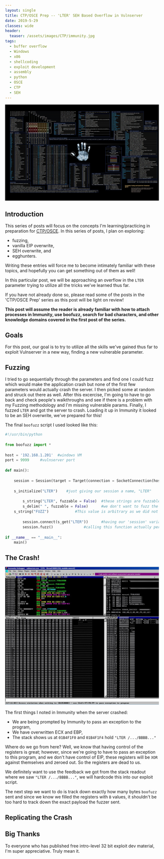 ```yaml
---
layout: single
title: CTP/OSCE Prep -- 'LTER' SEH Based Overflow in Vulnserver
date: 2019-5-29
classes: wide
header:
  teaser: /assets/images/CTP/immunity.jpg
tags:
  - buffer overflow
  - Windows
  - x86
  - shellcoding
  - exploit development
  - assembly
  - python
  - OSCE
  - CTP
  - SEH
--- 
```

![](/assets/images/CTP/1920x1080_Wallpaper.jpg)

## Introduction

This series of posts will focus on the concepts I'm learning/practicing in preparation for [CTP/OSCE](https://www.offensive-security.com/information-security-training/cracking-the-perimeter/). In this series of posts, I plan on exploring:
+ fuzzing,
+ vanilla EIP overwrite,
+ SEH overwrite, and
+ egghunters.

Writing these entries will force me to become intimately familiar with these topics, and hopefully you can get something out of them as well! 

In this particular post, we will be approaching an overflow in the `LTER` parameter trying to utilize all the tricks we've learned thus far. 

If you have not already done so, please read some of the posts in the 'CTP/OSCE Prep' series as this post will be light on review! 

**This post will assume the reader is already familiar with how to attach processes in Immunity, use boofuzz, search for bad characters, and other knowledge domains covered in the first post of the series.**

## Goals

For this post, our goal is to try to utilize all the skills we've gained thus far to exploit Vulnserver in a new way, finding a new vulnerable parameter.

## Fuzzing

I tried to go sequentially through the parameters and find one I could fuzz which would make the application crash but none of the first few parameters would actually crash the server. I then picked some at random and struck out there as well. After this excercise, I'm going to have to go back and check people's walkthroughs and see if there is a problem with my Fuzzing methodology and I'm missing vulnerable params. Finally, I fuzzed `LTER` and got the server to crash. Loading it up in Immunity it looked to be an SEH overwrite, we've prepared for this!

The final `boofuzz` script I used looked like this:
```python
#!/usr/bin/python

from boofuzz import *

host = '192.168.1.201'	#windows VM
port = 9999		#vulnserver port

def main():
	
	session = Session(target = Target(connection = SocketConnection(host, port, proto='tcp')))
	
	s_initialize("LTER")	#just giving our session a name, "LTER"

    	s_string("LTER", fuzzable = False)	#these strings are fuzzable by default, so here instead of blank, we specify 'false'
    	s_delim(" ", fuzzable = False)		#we don't want to fuzz the space between "LTER" and our arg
   	s_string("FUZZ")			#This value is arbitrary as we did not specify 'False' for fuzzable. Boofuzz will fuzz this string now
 
        session.connect(s_get("LTER"))		#having our 'session' variable connect following the guidelines we established in "LTER"
    	session.fuzz()				#calling this function actually performs the fuzzing

if __name__ == "__main__":
    main()
```

## The Crash!

![](/assets/images/CTP/LTERcrash.jpg)

The first things I noted in Immunity when the server crashed:
+ We are being prompted by Immunity to pass an exception to the program,
+ We have overwritten ECX and EBP, 
+ The stack shows us at `01B4F1F0` and `01B4F1F4` hold `"LTER /.../BBBB..."`

Where do we go from here? Well, we know that having control of the registers is great; however, since we're going to have to pass an exception to this program, and we don't have control of EIP, these registers will be `XOR` against themselves and zeroed out. So the registers are dead to us. 

We definitely want to use the feedback we got from the stack readout where we saw `"LTER /.../BBBB..."`, we will hardcode this into our exploit script. 

The next step we want to do is track down exactly how many bytes `boofuzz` sent and since we know we filled the registers with `B` values, it shouldn't be too hard to track down the exact payload the fuzzer sent. 

## Replicating the Crash





## Big Thanks

To everyone who has published free intro-level 32 bit exploit dev material, I'm super appreciative. Truly mean it. 
